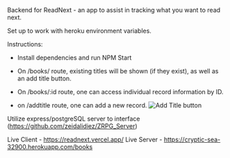 Backend for ReadNext - an app to assist in tracking what you want to read next.

Set up to work with heroku environment variables.

Instructions:

* Install dependencies and run NPM Start

* On /books/ route, existing titles will be shown (if they exist), as well as an add title button.

* On /books/:id route, one can access individual record information by ID. 

* on /addtitle route, one can add a new record.  ![Add Title button](https://i.imgur.com/eV6rRL2.png)


Utilize express/postgreSQL server to interface (https://github.com/zeidalidiez/ZRPG_Server)

Live Client - https://readnext.vercel.app/
Live Server - https://cryptic-sea-32900.herokuapp.com/books

